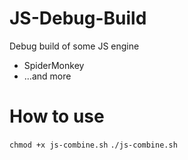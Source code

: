 # JS-Debug-Build
Debug build of some JS engine
* SpiderMonkey
* ...and more
# How to use
`chmod +x js-combine.sh`
`./js-combine.sh`
